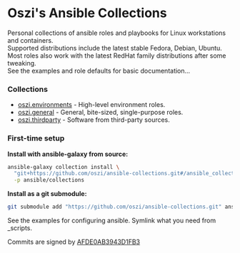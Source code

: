# Oszi's Ansible Collections

Personal collections of ansible roles and playbooks for Linux workstations and containers.  
Supported distributions include the latest stable Fedora, Debian, Ubuntu.  
Most roles also work with the latest RedHat family distributions after some tweaking.  
See the examples and role defaults for basic documentation...

### Collections

* [oszi.environments](ansible_collections/oszi/environments) -
High-level environment roles.
* [oszi.general](ansible_collections/oszi/general) -
General, bite-sized, single-purpose roles.
* [oszi.thirdparty](ansible_collections/oszi/thirdparty) -
Software from third-party sources.

### First-time setup

**Install with ansible-galaxy from source:**

```bash
ansible-galaxy collection install \
  "git+https://github.com/oszi/ansible-collections.git#/ansible_collections/oszi/" \
  -p ansible/collections
```

**Install as a git submodule:**

```bash
git submodule add "https://github.com/oszi/ansible-collections.git" ansible/collections
```

See the examples for configuring ansible. Symlink what you need from _scripts.

Commits are signed by [AFDE0AB3943D1FB3](https://oszi.dev/oszi.dev.asc)
